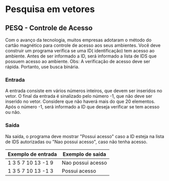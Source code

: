 # Pesquisa em vetores
## PESQ - Controle de Acesso
Com o avanço da tecnologia, muitos empresas adotaram o método do cartão magnético para controle de acesso aos seus ambientes. Você deve construir um programa verifica se uma ID( identificação) tem acesso ao ambiente. Antes de ser informado a ID, será informado a lista de IDS que possuem acesso ao ambiente.
Obs: A verificação de acesso deve ser rápida. Portanto, use busca binária.

### Entrada
A entrada consiste em vários números inteiros, que devem ser inseridos no vetor. O final da entrada é sinalizado pelo número -1, que não deve ser inserido no vetor. Considere que não haverá mais do que 20 elementos. Após o número -1, será informado a ID que deseja verificar se tem acesso ou não.
### Saída
Na saída, o programa deve mostrar "Possui acesso" caso a ID esteja na lista de IDS autorizadas ou "Nao possui acesso", caso não tenha acesso.

| Exemplo de entrada  | Exemplo de saída  |
| ------------- |-------------------|
| 1 3 5 7 10 13 -1 9  | Nao possui acesso |
| 1 3 5 7 10 13 -1 3  | Possui acesso     |

